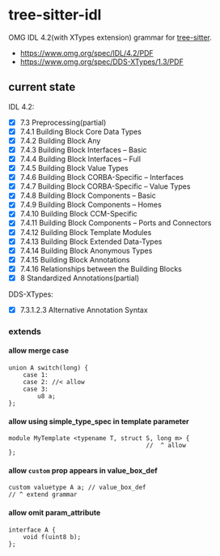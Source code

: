 # tree-sitter-idl

OMG IDL 4.2(with XTypes extension) grammar for [tree-sitter](https://github.com/tree-sitter/tree-sitter).

- https://www.omg.org/spec/IDL/4.2/PDF
- https://www.omg.org/spec/DDS-XTypes/1.3/PDF

## current state

IDL 4.2:

- [x] 7.3 Preprocessing(partial)
- [x] 7.4.1 Building Block Core Data Types
- [x] 7.4.2 Building Block Any
- [x] 7.4.3 Building Block Interfaces – Basic
- [x] 7.4.4 Building Block Interfaces – Full
- [x] 7.4.5 Building Block Value Types
- [x] 7.4.6 Building Block CORBA-Specific – Interfaces
- [x] 7.4.7 Building Block CORBA-Specific – Value Types
- [x] 7.4.8 Building Block Components – Basic
- [x] 7.4.9 Building Block Components – Homes
- [x] 7.4.10 Building Block CCM-Specific
- [x] 7.4.11 Building Block Components – Ports and Connectors
- [x] 7.4.12 Building Block Template Modules
- [x] 7.4.13 Building Block Extended Data-Types
- [x] 7.4.14 Building Block Anonymous Types
- [x] 7.4.15 Building Block Annotations
- [x] 7.4.16 Relationships between the Building Blocks
- [x] 8 Standardized Annotations(partial)

DDS-XTypes:

- [x] 7.3.1.2.3 Alternative Annotation Syntax

### extends

#### allow merge case

```idl
union A switch(long) {
    case 1:
    case 2: //< allow
    case 3:
        u8 a;
};
```

#### allow using simple_type_spec in template parameter

```idl
module MyTemplate <typename T, struct S, long m> {
                                      //  ^ allow
};
```

#### allow `custom` prop appears in value_box_def

```idl
custom valuetype A a; // value_box_def
// ^ extend grammar
```

#### allow omit param_attribute

```idl
interface A {
    void f(uint8 b);
};
```

